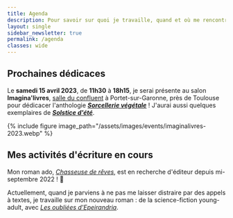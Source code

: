 ```yaml
---
title: Agenda
description: Pour savoir sur quoi je travaille, quand et où me rencontrer (événements, dédicaces...) Voici mon agenda !
layout: single
sidebar_newsletter: true
permalink: /agenda
classes: wide
---
```


## Prochaines dédicaces

Le **samedi 15&nbsp;avril 2023**, de **11h30** à **18h15**, je serai présente au salon **Imagina'livres**, <a href="https://www.google.fr/maps/place/Salle+du+Confluent/@43.5205332,1.3969889,17z/data=!4m6!3m5!1s0x12aeb9aedbbe4fd3:0x487772300b564b60!8m2!3d43.5205332!4d1.3991776!16s%2Fg%2F11c6s17kk4" target="_blank">salle du confluent</a> à Portet-sur-Garonne, près de Toulouse pour dédicacer l'anthologie [***Sorcellerie végétale***](/publications/pot-a-ceder)&nbsp;! J'aurai aussi quelques exemplaires de [***Solstice d'été***](/publications/le-cadeau-des-fees).

{% include figure image_path="/assets/images/events/imaginalivres-2023.webp" %}


## Mes activités d'écriture en cours

Mon roman ado, [*Chasseuse de rêves*](/publications/projets-en-cours/#chasseuse-de-r%C3%AAves-titre-provisoire), est en recherche d'éditeur depuis mi-septembre 2022&nbsp;! 🤞

Actuellement, quand je parviens à ne pas me laisser distraire par des appels à textes, je travaille sur mon nouveau roman&nbsp;: de la science-fiction young-adult, avec [*Les oubliées d'Epeirandria*](/publications/projets-en-cours/#les-oubli%C3%A9es-depeirandria).

